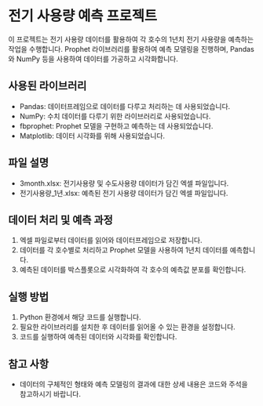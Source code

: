 # 전기 사용량 예측 프로젝트
이 프로젝트는 전기 사용량 데이터를 활용하여 각 호수의 1년치 전기 사용량을 예측하는 작업을 수행합니다. Prophet 라이브러리를 활용하여 예측 모델링을 진행하며, Pandas와 NumPy 등을 사용하여 데이터를 가공하고 시각화합니다.

## 사용된 라이브러리
- Pandas: 데이터프레임으로 데이터를 다루고 처리하는 데 사용되었습니다.
- NumPy: 수치 데이터를 다루기 위한 라이브러리로 사용되었습니다.
- fbprophet: Prophet 모델을 구현하고 예측하는 데 사용되었습니다.
- Matplotlib: 데이터 시각화를 위해 사용되었습니다.
## 파일 설명
- 3month.xlsx: 전기사용량 및 수도사용량 데이터가 담긴 엑셀 파일입니다.
- 전기사용량_1년.xlsx: 예측된 전기 사용량 데이터가 담긴 엑셀 파일입니다.
## 데이터 처리 및 예측 과정
1. 엑셀 파일로부터 데이터를 읽어와 데이터프레임으로 저장합니다.
2. 데이터를 각 호수별로 처리하고 Prophet 모델을 사용하여 1년치 데이터를 예측합니다.
3. 예측된 데이터를 박스플롯으로 시각화하여 각 호수의 예측값 분포를 확인합니다.
## 실행 방법
1. Python 환경에서 해당 코드를 실행합니다.
2. 필요한 라이브러리를 설치한 후 데이터를 읽어올 수 있는 환경을 설정합니다.
3. 코드를 실행하여 예측된 데이터와 시각화를 확인합니다.
## 참고 사항
- 데이터의 구체적인 형태와 예측 모델링의 결과에 대한 상세 내용은 코드와 주석을 참고하시기 바랍니다.

